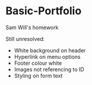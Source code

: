 # Basic-Portfolio
Sam Will's homework 

Still unresolved:
- White background on header
- Hyperlink on menu options
- Footer colour white
- Images not referencing to ID
- Styling on form text
